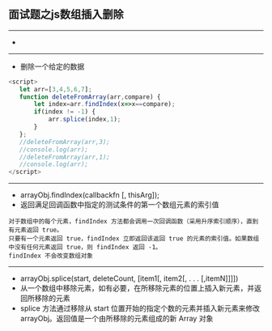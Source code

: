 ## 面试题之js数组插入删除

***
* 



***
* 删除一个给定的数据
```js
<script>
   let arr=[3,4,5,6,7];
   function deleteFromArray(arr,compare) {
       let index=arr.findIndex(x=>x==compare);
       if(index != -1) {
           arr.splice(index,1);
       }
   };
   //deleteFromArray(arr,3);
   //console.log(arr);
   //deleteFromArray(arr,1);
   //console.log(arr);
</script>
```

***
* arrayObj.findIndex(callbackfn [, thisArg]);
* 返回满足回调函数中指定的测试条件的第一个数组元素的索引值
```
对于数组中的每个元素，findIndex 方法都会调用一次回调函数（采用升序索引顺序），直到有元素返回 true。
只要有一个元素返回 true，findIndex 立即返回该返回 true 的元素的索引值。如果数组中没有任何元素返回 true，则 findIndex 返回 -1。
findIndex 不会改变数组对象
```

***
* arrayObj.splice(start, deleteCount, [item1[, item2[, . . . [,itemN]]]])
* 从一个数组中移除元素，如有必要，在所移除元素的位置上插入新元素，并返回所移除的元素
* splice 方法通过移除从 start 位置开始的指定个数的元素并插入新元素来修改 arrayObj。返回值是一个由所移除的元素组成的新 Array 对象
